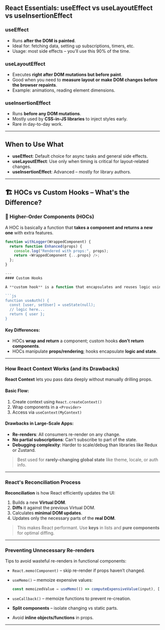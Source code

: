 ## React Essentials: useEffect vs useLayoutEffect vs useInsertionEffect

### useEffect
- Runs **after the DOM is painted**.
- Ideal for: fetching data, setting up subscriptions, timers, etc.
- Usage: most side effects – you'll use this 90% of the time.

### useLayoutEffect
- Executes **right after DOM mutations but before paint**.
- Good when you need to **measure layout or make DOM changes before the browser repaints**.
- Example: animations, reading element dimensions.

### useInsertionEffect
- Runs **before any DOM mutations**.
- Mostly used by **CSS-in-JS libraries** to inject styles early.
- Rare in day-to-day work.

---

## When to Use What
- **useEffect**: Default choice for async tasks and general side effects.
- **useLayoutEffect**: Use only when timing is critical for layout-related changes.
- **useInsertionEffect**: Advanced – mostly for library authors.
---
## 🏗 HOCs vs Custom Hooks – What's the Difference?

### 🔸 Higher-Order Components (HOCs)
A HOC is basically a function that **takes a component and returns a new one** with extra features.

```js
function withLogger(WrappedComponent) {
  return function Enhanced(props) {
    console.log("Rendered with props:", props);
    return <WrappedComponent {...props} />;
  };
}

---
#### Custom Hooks

A **custom hook** is a function that encapsulates and reuses logic using React’s hooks.

```js
function useAuth() {
  const [user, setUser] = useState(null);
  // logic here...
  return { user };
}
```

#### Key Differences:

* HOCs **wrap and return** a component; custom hooks **don’t return components**.
* HOCs manipulate **props/rendering**; hooks encapsulate **logic and state**.

---

### How React Context Works (and its Drawbacks)

**React Context** lets you pass data deeply without manually drilling props.

#### Basic Flow:

1. Create context using `React.createContext()`
2. Wrap components in a `<Provider>`
3. Access via `useContext(MyContext)`

#### Drawbacks in Large-Scale Apps:

* **Re-renders**: All consumers re-render on any change.
* **No partial subscriptions**: Can't subscribe to part of the state.
* **Debugging complexity**: Harder to scale/debug than libraries like Redux or Zustand.

> Best used for **rarely-changing global state** like theme, locale, or auth info.

---

### React's Reconciliation Process

**Reconciliation** is how React efficiently updates the UI:

1. Builds a new **Virtual DOM**.
2. **Diffs** it against the previous Virtual DOM.
3. Calculates **minimal DOM updates**.
4. Updates only the necessary parts of the **real DOM**.

> This makes React performant. Use **keys** in lists and **pure components** for optimal diffing.

---

### Preventing Unnecessary Re-renders

Tips to avoid wasteful re-renders in functional components:

* `React.memo(Component)` – skip re-render if props haven’t changed.
* `useMemo()` – memoize expensive values:

  ```js
  const memoizedValue = useMemo(() => computeExpensiveValue(input), [input]);
  ```
* `useCallback()` – memoize functions to prevent re-creation.
* **Split components** – isolate changing vs static parts.
* Avoid **inline objects/functions** in props.

---
